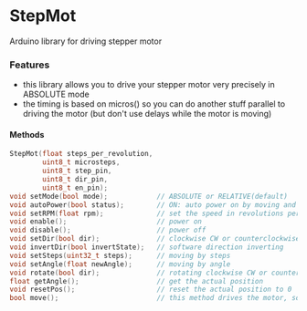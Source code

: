 # StepMot 
Arduino library for driving stepper motor

### Features
* this library allows you to drive your stepper motor very precisely in ABSOLUTE mode
* the timing is based on micros() so you can do another stuff parallel to driving the motor (but don't use delays while the motor is moving)

#### Methods
```C++
StepMot(float steps_per_revolution,
        uint8_t microsteps, 
        uint8_t step_pin, 
        uint8_t dir_pin, 
        uint8_t en_pin);
void setMode(bool mode);            // ABSOLUTE or RELATIVE(default)
void autoPower(bool status);        // ON: auto power on by moving and power off if stopped. OFF: power is always on (default)
void setRPM(float rpm);             // set the speed in revolutions per minute
void enable();                      // power on 
void disable();                     // power off
void setDir(bool dir);              // clockwise CW or counterclockwise CCW
void invertDir(bool invertState);   // software direction inverting
void setSteps(uint32_t steps);      // moving by steps
void setAngle(float newAngle);      // moving by angle
void rotate(bool dir);              // rotating clockwise CW or counterclockwise CCW
float getAngle();                   // get the actual position 
void resetPos();                    // reset the actual position to 0
bool move();                        // this method drives the motor, so it must be in the loop() function. Returns true if the motor is moving and false otherwise
```
